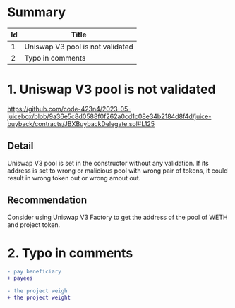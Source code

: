 # Summary

| Id | Title |
| -- | ----- |
| 1 | Uniswap V3 pool is not validated |
| 2 | Typo in comments |

# 1. Uniswap V3 pool is not validated

https://github.com/code-423n4/2023-05-juicebox/blob/9a36e5c8d0588f0f262a0cd1c08e34b2184d8f4d/juice-buyback/contracts/JBXBuybackDelegate.sol#L125

## Detail
Uniswap V3 pool is set in the constructor without any validation. If its address is set to wrong or malicious pool with wrong pair of tokens, it could result in wrong token out or wrong amout out.

## Recommendation
Consider using Uniswap V3 Factory to get the address of the pool of WETH and project token.

# 2. Typo in comments
```diff
- pay beneficiary
+ payees

- the project weigh
+ the project weight
```

